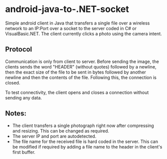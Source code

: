 # android-java-to-.NET-socket

Simple android client in Java that transfers a single file over a wireless network to an IP:Port over a socket to the server coded in C# or VisualBasic.NET.
The client currently clicks a photo using the camera intent.

## Protocol

Communication is only from client to server. Before sending the image, the clients sends the word "HEADER" (without quotes) followed by a newline, then the exact size of the file to be sent in bytes followed by another newline and then the contents of the file. Following this, the connection is closed.

To test connectivity, the client opens and closes a connection without sending any data.

## Notes:

 - The client transfers a single photograph right now after compressing and resizing. This can be changed as required.
 - The server IP and port are autodetected.
 - The file name for the received file is hard coded in the server. This can be modified if required by adding a file name to the header in the client's first buffer.
